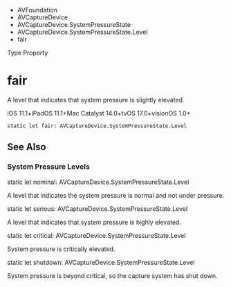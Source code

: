 

- AVFoundation
- AVCaptureDevice
- AVCaptureDevice.SystemPressureState
- AVCaptureDevice.SystemPressureState.Level
-  fair 

Type Property

# fair

A level that indicates that system pressure is slightly elevated.

iOS 11.1+iPadOS 11.1+Mac Catalyst 14.0+tvOS 17.0+visionOS 1.0+

``` source
static let fair: AVCaptureDevice.SystemPressureState.Level
```

## See Also

### System Pressure Levels

static let nominal: AVCaptureDevice.SystemPressureState.Level

A level that indicates the system pressure is normal and not under pressure.

static let serious: AVCaptureDevice.SystemPressureState.Level

A level that indicates that system pressure is highly elevated.

static let critical: AVCaptureDevice.SystemPressureState.Level

System pressure is critically elevated.

static let shutdown: AVCaptureDevice.SystemPressureState.Level

System pressure is beyond critical, so the capture system has shut down.

